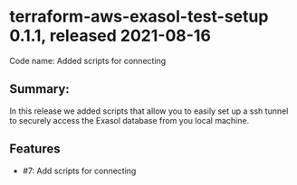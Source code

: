 # terraform-aws-exasol-test-setup 0.1.1, released 2021-08-16

Code name: Added scripts for connecting

## Summary:

In this release we added scripts that allow you to easily set up a ssh tunnel to securely access the Exasol database from you local machine.

## Features

* #7: Add scripts for connecting
